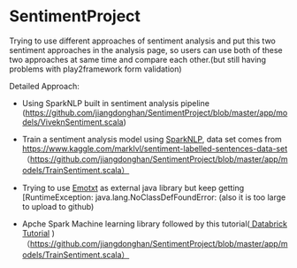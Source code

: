 # SentimentProject
 Trying to use different approaches of sentiment analysis and put this two sentiment approaches in the analysis page, so users can use both of these two approaches at same time and compare each other.(but still having problems with play2framework form validation)

Detailed Approach:

* Using SparkNLP built in sentiment analysis pipeline
  (https://github.com/jiangdonghan/SentimentProject/blob/master/app/models/ViveknSentiment.scala)
* Train a sentiment analysis model using <a href="https://nlp.johnsnowlabs.com/" target="_blank">SparkNLP</a>, data set comes from <a href="https://www.kaggle.com/marklvl/sentiment-labelled-sentences-data-set" target="_blank">https://www.kaggle.com/marklvl/sentiment-labelled-sentences-data-set</a>
（https://github.com/jiangdonghan/SentimentProject/blob/master/app/models/TrainSentiment.scala）

* Trying to use <a href="https://github.com/collab-uniba/Emotion_and_Polarity_SO" target="_blank">Emotxt</a> as external java library but keep getting [RuntimeException: java.lang.NoClassDefFoundError:  (also it is too large to upload to github)

* Apche Spark Machine learning library followed by this tutorial(<a href = "https://databricks.com/wp-content/uploads/2015/10/STEP-3-Sentiment_Analysis.html" target="_blank"> Databrick Tutorial</a> )
（https://github.com/jiangdonghan/SentimentProject/blob/master/app/models/TrainSentiment.scala）
